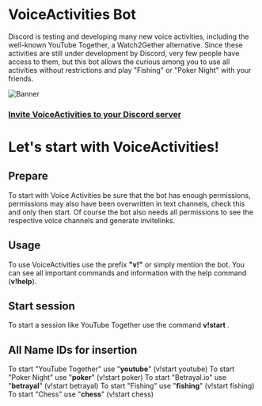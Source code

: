 # VoiceActivities Bot
Discord is testing and developing many new voice activities, including the well-known YouTube Together, a Watch2Gether alternative. Since these activities are still under development by Discord, very few people have access to them, but this bot allows the curious among you to use all activities without restrictions and play "Fishing" or "Poker Night" with your friends.

![Banner](https://cdn.discordapp.com/attachments/779697441691664429/853933069949599744/Voice_Activities_Banner.png)
### [Invite VoiceActivities to your Discord server](https://discord.com/oauth2/authorize?client_id=853706153892773888&scope=bot&permissions=379969)

# Let's start with VoiceActivities!
## Prepare
To start with Voice Activities be sure that the bot has enough permissions, permissions may also have been overwritten in text channels, check this and only then start. Of course the bot also needs all permissions to see the respective voice channels and generate invitelinks.

## Usage
To use VoiceActivities use the prefix **"v!"** or simply mention the bot. You can see all important commands and information with the help command (**v!help**).

## Start session
To start a session like YouTube Together use the command **v!start <name-id>**.
 
## All Name IDs for insertion
To start "YouTube Together" use "**youtube**" (v!start youtube)
To start "Poker Night" use "**poker**" (v!start poker)
To start "Betrayal.io" use "**betrayal**" (v!start betrayal)
To start "Fishing" use "**fishing**" (v!start fishing)
To start "Chess" use "**chess**" (v!start chess)

